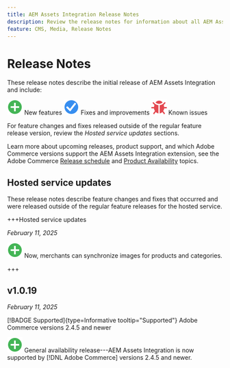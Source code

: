 ```yaml
---
title: AEM Assets Integration Release Notes
description: Review the release notes for information about all AEM Assets Integration releases.
feature: CMS, Media, Release Notes
---
```


# Release Notes

These release notes describe the initial release of AEM Assets Integration and include:

![New](../assets/new.svg) New features
![Fixed issue](../assets/fix.svg) Fixes and improvements
![Known issue](../assets/bug.svg) Known issues

For feature changes and fixes released outside of the regular feature release version, review the _Hosted service updates_ sections.

Learn more about upcoming releases, product support, and which Adobe Commerce versions support the AEM Assets Integration extension, see the Adobe Commerce [Release schedule](https://experienceleague.adobe.com/en/docs/commerce-operations/release/planning/schedule) and [Product Availability](https://experienceleague.adobe.com/en/docs/commerce-operations/release/product-availability) topics.

## Hosted service updates

These release notes describe feature changes and fixes that occurred and were released outside of the regular feature releases for the hosted service.

+++Hosted service updates

_February 11, 2025_

![New issue](../assets/new.svg) Now, merchants can synchronize images for products and categories.

+++

## v1.0.19

_February 11, 2025_

[!BADGE Supported]{type=Informative tooltip="Supported"} Adobe Commerce versions 2.4.5 and newer

![New](../assets/new.svg) General availability release---AEM Assets Integration is now supported by [!DNL Adobe Commerce] versions 2.4.5 and newer.
